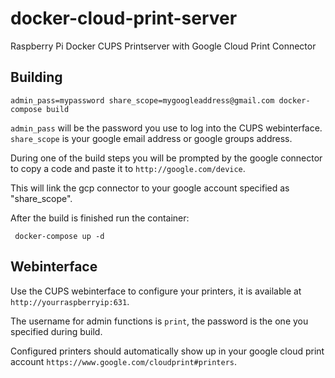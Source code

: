 # docker-cloud-print-server
Raspberry Pi Docker CUPS Printserver with Google Cloud Print Connector

## Building

    admin_pass=mypassword share_scope=mygoogleaddress@gmail.com docker-compose build
    
`admin_pass` will be the password you use to log into the CUPS webinterface. `share_scope` is your google email address or google groups address.

During one of the build steps you will be prompted by the google connector to copy a code and paste it to `http://google.com/device`.

This will link the gcp connector to your google account specified as "share_scope".

After the build is finished run the container:

     docker-compose up -d

## Webinterface

Use the CUPS webinterface to configure your printers, it is available at `http://yourraspberryip:631`.
    
The username for admin functions is `print`, the password is the one you specified during build.

Configured printers should automatically show up in your google cloud print account `https://www.google.com/cloudprint#printers`.

